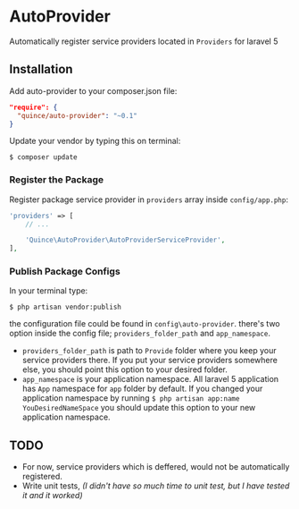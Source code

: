 # AutoProvider
Automatically register service providers located in `Providers` for laravel 5

## Installation

Add auto-provider to your composer.json file:

```JSON
"require": {
  "quince/auto-provider": "~0.1"
}
```

Update your vendor by typing this on terminal:

```
$ composer update
```

### Register the Package

Register package service provider in `providers` array inside `config/app.php`:

```php
'providers' => [
    // ...

    'Quince\AutoProvider\AutoProviderServiceProvider',
],
```

### Publish Package Configs

In your terminal type:

```
$ php artisan vendor:publish
```

the configuration file could be found in `config\auto-provider`.
there's two option inside the config file; `providers_folder_path` and `app_namespace`.
+ `providers_folder_path` is path to `Provide` folder where you keep your service providers there.
If you put your service providers somewhere else, you should point this option to your desired folder.
+ `app_namespace` is your application namespace. All laravel 5 application has `App` namespace for `app` folder by default.
If you changed your application namespace by running `$ php artisan app:name YouDesiredNameSpace` you should update this option to your new application namespace.

## TODO

+ For now, service providers which is deffered, would not be automatically registered.
+ Write unit tests, *(I didn't have so much time to unit test, but I have tested it and it worked)*

